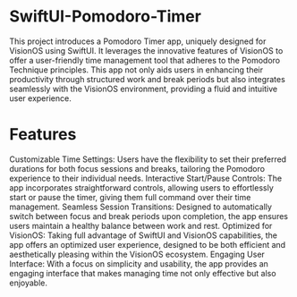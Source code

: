# SwiftUI-Pomodoro-Timer
This project introduces a Pomodoro Timer app, uniquely designed for VisionOS using SwiftUI. It leverages the innovative features of VisionOS to offer a user-friendly time management tool that adheres to the Pomodoro Technique principles. This app not only aids users in enhancing their productivity through structured work and break periods but also integrates seamlessly with the VisionOS environment, providing a fluid and intuitive user experience.

# Features
Customizable Time Settings: Users have the flexibility to set their preferred durations for both focus sessions and breaks, tailoring the Pomodoro experience to their individual needs.
Interactive Start/Pause Controls: The app incorporates straightforward controls, allowing users to effortlessly start or pause the timer, giving them full command over their time management.
Seamless Session Transitions: Designed to automatically switch between focus and break periods upon completion, the app ensures users maintain a healthy balance between work and rest.
Optimized for VisionOS: Taking full advantage of SwiftUI and VisionOS capabilities, the app offers an optimized user experience, designed to be both efficient and aesthetically pleasing within the VisionOS ecosystem.
Engaging User Interface: With a focus on simplicity and usability, the app provides an engaging interface that makes managing time not only effective but also enjoyable.
